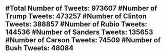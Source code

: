 #Total Number of Tweets: 973607 
#Number of Trump Tweets: 473257
#Number of Clinton Tweets: 388857
#Number of Rubio Tweets: 144536
#Number of Sanders Tweets: 135653
#Number of Carson Tweets: 74509
#Number of Bush Tweets: 48084
---
